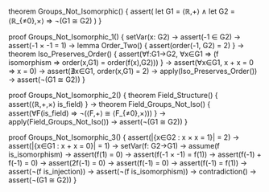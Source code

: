 theorem Groups_Not_Isomorphic() {
  assert(
    let G1 = ⟨ℝ,+⟩ ∧
    let G2 = ⟨ℝ_{≠0},×⟩ ⇒
    ¬(G1 ≅ G2)
  )
}

proof Groups_Not_Isomorphic_1() {
  setVar(x: G2) →
  assert(-1 ∈ G2) →
  assert(-1 × -1 = 1) →
  lemma Order_Two() {
    assert(order(-1, G2) = 2)
  } →
  theorem Iso_Preserves_Order() {
    assert(∀f:G1→G2, ∀x∈G1 ⇒ (f isomorphism ⇒ order(x,G1) = order(f(x),G2)))
  } →
  assert(∀x∈G1, x + x = 0 ⇒ x = 0) →
  assert(∄x∈G1, order(x,G1) = 2) →
  apply(Iso_Preserves_Order()) →
  assert(¬(G1 ≅ G2))
}

proof Groups_Not_Isomorphic_2() {
  theorem Field_Structure() {
    assert(⟨ℝ,+,×⟩ is_field)
  } →
  theorem Field_Groups_Not_Iso() {
    assert(∀F(is_field) ⇒ ¬(⟨F,+⟩ ≅ ⟨F_{≠0},×⟩))
  } →
  apply(Field_Groups_Not_Iso()) →
  assert(¬(G1 ≅ G2))
}

proof Groups_Not_Isomorphic_3() {
  assert(|{x∈G2 : x × x = 1}| = 2) →
  assert(|{x∈G1 : x + x = 0}| = 1) →
  setVar(f: G2→G1) →
  assume(f is_isomorphism) →
  assert(f(1) = 0) →
  assert(f(-1 × -1) = f(1)) →
  assert(f(-1) + f(-1) = 0) →
  assert(2f(-1) = 0) →
  assert(f(-1) = 0) →
  assert(f(-1) = f(1)) →
  assert(¬(f is_injection)) →
  assert(¬(f is_isomorphism)) →
  contradiction() →
  assert(¬(G1 ≅ G2))
}